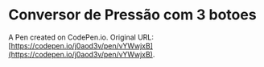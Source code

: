 # Conversor de Pressão com 3 botoes

A Pen created on CodePen.io. Original URL: [https://codepen.io/j0aod3v/pen/vYWwjxB](https://codepen.io/j0aod3v/pen/vYWwjxB).


